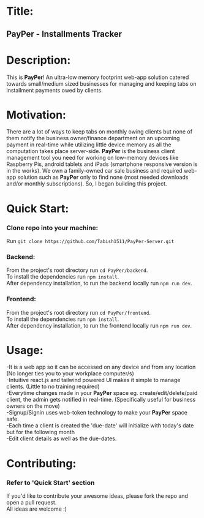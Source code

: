 # Title:
## PayPer - Installments Tracker

# Description:
This is **PayPer**! An ultra-low memory footprint web-app solution catered towards small/medium sized businesses for managing and keeping tabs on installment payments owed by clients.

# Motivation:
There are a lot of ways to keep tabs on monthly owing clients but none of them notify the business owner/finance department on an upcoming payment in real-time while utilizing little device memory as all the computation takes place server-side. **PayPer** is the business client management tool you need for working on low-memory devices like Raspberry Pis, android tablets and iPads (smartphone responsive version is in the works). We own a family-owned car sale business and required web-app solution such as **PayPer** only to find none (most needed downloads and/or monthly subscriptions). So, I began building this project.

# Quick Start:
### Clone repo into your machine:
Run `git clone https://github.com/Tabish1511/PayPer-Server.git`  

### Backend:
From the project's root directory run `cd PayPer/backend`.  
To install the dependencies run `npm install`.  
After dependency installation, to run the backend locally run `npm run dev`.  

### Frontend:
From the project's root directory run `cd PayPer/frontend`.  
To install the dependencies run `npm install`.  
After dependency installation, to run the frontend locally run `npm run dev`.  

# Usage:
-It is a web app so it can be accessed on any device and from any location (No longer ties you to your workplace computer/s)  
-Intuitive react.js and tailwind powered UI makes it simple to manage clients. (Little to no training required)  
-Everytime changes made in your **PayPer** space eg. create/edit/delete/paid client, the admin gets notified in real-time. (Specifically useful for business owners on the move)  
-Signup/Signin uses web-token technology to make your **PayPer** space safe.  
-Each time a client is created the 'due-date' will initialize with today's date but for the following month  
-Edit client details as well as the due-dates.  

# Contributing:
### Refer to 'Quick Start' section
If you'd like to contribute your awesome ideas, please fork the repo and open a pull request.  
All ideas are welcome :)